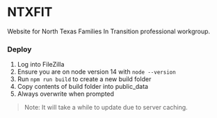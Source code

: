 # NTXFIT

Website for North Texas Families In Transition professional workgroup.

### Deploy

1. Log into FileZilla
2. Ensure you are on node version 14 with `node --version`
3. Run `npm run build` to create a new build folder
4. Copy contents of build folder into public_data
5. Always overwrite when prompted

> Note: It will take a while to update due to server caching.
